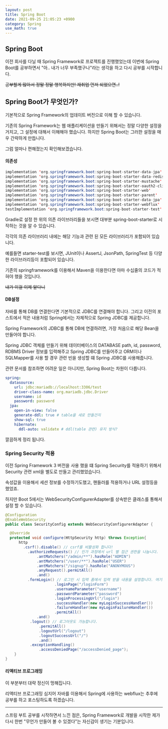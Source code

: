 ```yaml
---
layout: post
title: Spring Boot
date: 2021-09-25 21:05:23 +0900
category: Spring
use_math: true
---
```


Spring Boot
---

이전 회사를 다닐 때 Spring Framework로 프로젝트를 진행했었는데 이번에 Spring Boot를 공부하면서 "아.. 내가 너무 부족했구나"라는 생각을 하고 다시 공부를 시작합니다.

~~공부할게 많아서 정말 정말 행복하지만! 재취업 먼저 되었으면..!~~

## Spring Boot가 무엇인가?

기본적으로 Spring Framework의 업데이트 버전으로 이해 할 수 있습니다.

기존의 Spring Framework는 웹 애플리케이션을 만들기 위해서는 정말 다양한 설정을 거치고, 그 설정에 대해서 이해해야 했습니다. 하지만 Spring Boot는 그러한 설정을 매우 간략하게 만듭니다.

그럼 얼마나 편해졌는지 확인해보겠습니다.

#### 의존성

```java
implementation 'org.springframework.boot:spring-boot-starter-data-jpa'
implementation 'org.springframework.boot:spring-boot-starter-data-redis-reactive'
implementation 'org.springframework.boot:spring-boot-starter-mustache'
implementation 'org.springframework.boot:spring-boot-starter-oauth2-client'
implementation 'org.springframework.boot:spring-boot-starter-web'
implementation 'org.springframework.boot:spring-boot-starter-parent'
implementation 'org.springframework.boot:spring-boot-starter-data-jpa'
implementation 'org.springframework.boot:spring-boot-starter-webflux'
testImplementation 'org.springframework.boot:spring-boot-starter-test'
```

Gradle로 설정 한 위의 의존 라이브러리들을 보시면 대부분 spring-boot-starter로 시작하는 것을 알 수 있습니다.

각각의 의존 라이브러리 내에는 해당 기능과 관련 된 모든 라이브러리가 포함되어 있습니다.

예를들면 starter-test를 보시면, JUnit이나 AssertJ, JsonPath, SpringTest 등 다양한 라이브러리등이 포함되어 있습니다.

기존의 springframework를 이용해서 Maven을 이용한다면 아마 수십줄의 코드가 적혀야 했을 것입니다.

~~내가 이걸 이제 알다니~~

#### DB설정

자바를 통해 DB를 연결한다면 기본적으로 JDBC를 연결해야 합니다.
그리고 이전의 포스트에서 적은 내용처럼 Spring에서는 자체적으로 Spring JDBC를 제공합니다.

Spring Framework의 JDBC를 통해 DB에 연결하려면, 가장 처음으로 해당 Bean을 만들어야 합니다.

Spring JDBC 객체를 만들기 위해 데이터베이스의 DATABASE path, id, password, RDBMS Driver 정보를 입력해주고 Spring JDBC를 만들어주고 ORM이나 SQLMapper를 사용 할 경우 관련 빈을 생성할 떄 Spring JDBC를 사용해줍니다.

관련 문서를 참조하면 어려운 일은 아니지만, Spring Boot는 차원이 다릅니다.

```yml
spring:
  datasource:
    url: jdbc:mariadb://localhost:3306/test
    driver-class-name: org.mariadb.jdbc.Driver
    username: id
    password: password
  jpa:
    open-in-view: false
    generate-ddl: true # table을 새로 만들건지
    show-sql: true
    hibernate:
      ddl-auto: validate # ddl(table 관련) 유지 방식?
```

깔끔하게 정리 됩니다.

### Spring Security 적용

이전 Spring Framework 3 버전을 사용 했을 떄 Spring Security를 적용하기 위해서 Security 관련 xml을 별도로 만들고 관리했었습니다.

속성값을 이용해서 세션 정보를 수정하기도했고, 핸들러를 적용하거나 URL 설정등을 했었죠.

하지만 Boot 5에서는 WebSecurityConfigurerAdapter를 상속받은 클래스를 통해서 설정 할 수 있습니다.

```java
@Configuration
@EnableWebSecurity
public class SecurityConfig extends WebSecurityConfigurerAdapter {

  @Override
  protected void configure(HttpSecurity http) throws Exception{
      http
        .csrf().disable() // csrf를 비활성화 합니다!
          .authorizeRequests() // 인가 과정에서 url 별 접근 권한을 나눕니다.
              .antMatchers("/admin/**").hasRole("ADMIN")
              .antMatchers("/user/**").hasRole("USER")
              .antMatchers("/signup").hasRole("ANONYMOUS")
              .anyRequest().permitAll()
              .and()
          .formLogin() // 로그인 시 입력 폼에서 입력 받을 내용을 설정합니다. 여기서 핸들러 설정도 가능해요!
                      .loginPage("/loginForm")
                      .usernameParameter("username")
                      .passwordParameter("password")
                      .loginProcessingUrl("/login")
                      .successHandler(new myLoginSuccessHandler())
                      .failureHandler(new myLoginFailureHandler())
                      .permitAll()
              .and()
           .logout() // 로그아웃도 가능합니다.
               .permitAll()
               .logoutUrl("/logout")
               .logoutSuccessUrl("/")
               .and()
           .exceptionHandling()
               .accessDeniedPage("/accessDenied_page");
    }
}
```

#### 리액티브 프로그래밍

이 부분부터 대략 정신이 멍해집니다.

리액티브 프로그래밍 심지어 자바를 이용해서 Spring에 사용하는 webflux는 추후에 공부를 하고 포스팅하도록 하겠습니다.

---

스프링 부트 공부를 시작하면서 느낀 점은, Spring Framework로 개발을 시작한 제가 다시 한번 "무언가 만들어 볼 수 있겠다"는 자신감이 생기는 기분입니다.

<script type="text/javascript"
src="https://cdn.mathjax.org/mathjax/latest/MathJax.js?config=TeX-AMS_HTML">
</script>
